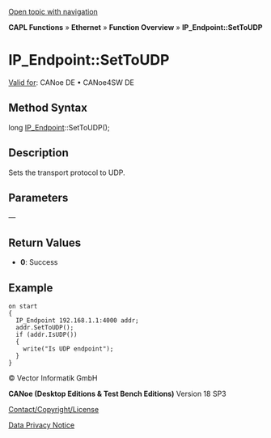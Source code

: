 [Open topic with navigation](../../../../../CANoeDEFamily.htm#Topics/CAPLFunctions/IP/Methods/CAPLfunctionSetToUDP.md)

**CAPL Functions** » **Ethernet** » **Function Overview** » **IP_Endpoint::SetToUDP**

# IP_Endpoint::SetToUDP

[Valid for](../../../Shared/FeatureAvailability.md):  CANoe DE • CANoe4SW DE

## Method Syntax

long [IP_Endpoint](../Objects/CAPLfunctionIPEndpoint.md)::SetToUDP();

## Description

Sets the transport protocol to UDP.

## Parameters

—

## Return Values

- **0**: Success

## Example

```plaintext
on start
{
  IP_Endpoint 192.168.1.1:4000 addr;
  addr.SetToUDP();
  if (addr.IsUDP())
  {
    write("Is UDP endpoint");
  }
}
```

© Vector Informatik GmbH

**CANoe (Desktop Editions & Test Bench Editions)** Version 18 SP3

[Contact/Copyright/License](../../../Shared/ContactCopyrightLicense.md)

[Data Privacy Notice](https://www.vector.com/int/en/company/get-info/privacy-policy/)